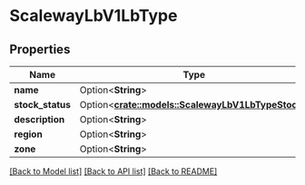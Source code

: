# ScalewayLbV1LbType

## Properties

Name | Type | Description | Notes
------------ | ------------- | ------------- | -------------
**name** | Option<**String**> |  | [optional]
**stock_status** | Option<[**crate::models::ScalewayLbV1LbTypeStock**](scaleway.lb.v1.LbType.Stock.md)> |  | [optional]
**description** | Option<**String**> |  | [optional]
**region** | Option<**String**> |  | [optional]
**zone** | Option<**String**> |  | [optional]

[[Back to Model list]](../README.md#documentation-for-models) [[Back to API list]](../README.md#documentation-for-api-endpoints) [[Back to README]](../README.md)


